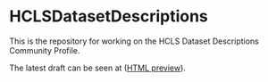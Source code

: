 HCLSDatasetDescriptions
=======================

This is the repository for working on the HCLS Dataset Descriptions Community Profile.

The latest draft can be seen at ([HTML preview](http://htmlpreview.github.io/?https://github.com/indiedotkim/HCLSDatasetDescriptions/blob/master/Overview.html)).

